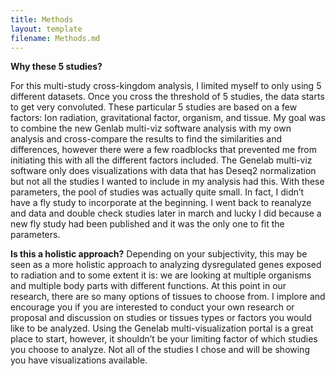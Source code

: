 ```yaml
---
title: Methods
layout: template
filename: Methods.md
---
```

**Why these 5 studies?**

For this multi-study cross-kingdom analysis, I limited myself to only using 5 different datasets. Once you cross the threshold of 5 studies, the data starts to get very convoluted.
These particular 5 studies are based on a few factors: Ion radiation, gravitational factor, organism, and tissue. My goal was to combine the new Genlab multi-viz software analysis with my own analysis and cross-compare the results to find the similarities and differences, however there were a few roadblocks that prevented me from initiating this with all the different factors included. The Genelab multi-viz software only does visualizations with data that has Deseq2 normalization but not all the studies I wanted to include in my analysis had this. 
With these parameters, the pool of studies was actually quite small. In fact, I didn’t have a fly study to incorporate at the beginning. I went back to reanalyze and data and double check studies later in march and lucky I did because a new fly study had been published and it was the only one to fit the parameters. 

**Is this a holistic approach?**
Depending on your subjectivity, this may be seen as a more holistic approach to analyzing dysregulated genes exposed to radiation and to some extent it is: we are looking at multiple organisms and multiple body parts with different functions. At this point in our research, there are so many options of tissues to choose from. I implore and encourage you if you are interested to conduct your own research or proposal and discussion on studies or tissues types or factors you would like to be analyzed. Using the Genelab multi-visualization portal is a great place to start, however, it shouldn’t be your limiting factor of which studies you choose to analyze. Not all of the studies I chose and will be showing you have visualizations available.
